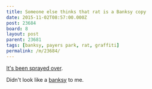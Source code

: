 ```yaml
---
title: Someone else thinks that rat is a Banksy copy
date: 2015-11-02T08:57:00.000Z
post: 23684
board: 8
layout: post
parent: 23681
tags: [banksy, payers park, rat, graffiti]
permalink: /m/23684/
---
```

<a href="http://www.kentonline.co.uk/folkestone/news/rat-buff-sprayed-over-45679/">It's been sprayed over</a>.

Didn't look like a <a href="/wiki/banksy">banksy</a> to me.
